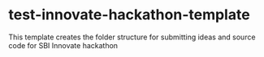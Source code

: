# test-innovate-hackathon-template
This template creates the folder structure for submitting ideas and source code for SBI Innovate hackathon
